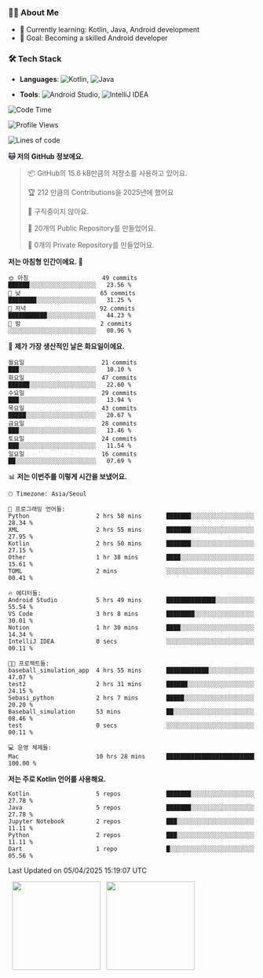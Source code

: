 ### 👨‍💻 About Me
- 🌱 Currently learning: Kotlin, Java, Android development
- 🎯 Goal: Becoming a skilled Android developer

### 🛠 Tech Stack
- **Languages**: ![Kotlin](https://img.shields.io/badge/Kotlin-0095D5?style=flat-square&logo=kotlin&logoColor=white), 
![Java](https://img.shields.io/badge/Java-007396?style=flat-square&logo=coffeescript&logoColor=white)

- **Tools**:
![Android Studio](https://img.shields.io/badge/Android%20Studio-3DDC84?style=flat-square&logo=android-studio&logoColor=white), 
![IntelliJ IDEA](https://img.shields.io/badge/IntelliJ%20IDEA-000000?style=flat-square&logo=intellij-idea&logoColor=white)

<!--START_SECTION:waka-->
![Code Time](http://img.shields.io/badge/Code%20Time-71%20hrs%2045%20mins-blue)

![Profile Views](http://img.shields.io/badge/Profile%20Views-0-blue)

![Lines of code](https://img.shields.io/badge/%EC%A0%80%EB%8A%94%20%EC%97%AC%ED%83%9C%EA%B9%8C%EC%A7%80%20-150.9%20thousand%20%EC%A4%84%EC%9D%98%20%EC%BD%94%EB%93%9C%EB%A5%BC%20%EC%9E%91%EC%84%B1%ED%96%88%EC%96%B4%EC%9A%94.-blue)

**🐱 저의 GitHub 정보에요.** 

> 📦 GitHub의 15.6 kB만큼의 저장소를 사용하고 있어요. 
 > 
> 🏆 212 만큼의 Contributions을 2025년에 했어요
 > 
> 🚫 구직중이지 않아요.
 > 
> 📜 20개의 Public Repository를 만들었어요. 
 > 
> 🔑 0개의 Private Repository를 만들었어요. 
 > 
**저는 아침형 인간이에요. 🐤** 

```text
🌞 아침                     49 commits          ██████░░░░░░░░░░░░░░░░░░░   23.56 % 
🌆 낮　                     65 commits          ████████░░░░░░░░░░░░░░░░░   31.25 % 
🌃 저녁                     92 commits          ███████████░░░░░░░░░░░░░░   44.23 % 
🌙 밤　                     2 commits           ░░░░░░░░░░░░░░░░░░░░░░░░░   00.96 % 
```
📅 **제가 가장 생산적인 날은 화요일이에요.** 

```text
월요일                      21 commits          ███░░░░░░░░░░░░░░░░░░░░░░   10.10 % 
화요일                      47 commits          ██████░░░░░░░░░░░░░░░░░░░   22.60 % 
수요일                      29 commits          ███░░░░░░░░░░░░░░░░░░░░░░   13.94 % 
목요일                      43 commits          █████░░░░░░░░░░░░░░░░░░░░   20.67 % 
금요일                      28 commits          ███░░░░░░░░░░░░░░░░░░░░░░   13.46 % 
토요일                      24 commits          ███░░░░░░░░░░░░░░░░░░░░░░   11.54 % 
일요일                      16 commits          ██░░░░░░░░░░░░░░░░░░░░░░░   07.69 % 
```


📊 **저는 이번주를 이렇게 시간을 보냈어요.** 

```text
🕑︎ Timezone: Asia/Seoul

💬 프로그래밍 언어들: 
Python                   2 hrs 58 mins       ███████░░░░░░░░░░░░░░░░░░   28.34 % 
XML                      2 hrs 55 mins       ███████░░░░░░░░░░░░░░░░░░   27.95 % 
Kotlin                   2 hrs 50 mins       ███████░░░░░░░░░░░░░░░░░░   27.15 % 
Other                    1 hr 38 mins        ████░░░░░░░░░░░░░░░░░░░░░   15.61 % 
TOML                     2 mins              ░░░░░░░░░░░░░░░░░░░░░░░░░   00.41 % 

🔥 에디터들: 
Android Studio           5 hrs 49 mins       ██████████████░░░░░░░░░░░   55.54 % 
VS Code                  3 hrs 8 mins        ████████░░░░░░░░░░░░░░░░░   30.01 % 
Notion                   1 hr 30 mins        ████░░░░░░░░░░░░░░░░░░░░░   14.34 % 
IntelliJ IDEA            0 secs              ░░░░░░░░░░░░░░░░░░░░░░░░░   00.11 % 

🐱‍💻 프로젝트들: 
baseball_simulation_app  4 hrs 55 mins       ████████████░░░░░░░░░░░░░   47.07 % 
test2                    2 hrs 31 mins       ██████░░░░░░░░░░░░░░░░░░░   24.15 % 
Sebasi_python            2 hrs 7 mins        █████░░░░░░░░░░░░░░░░░░░░   20.20 % 
Baseball_simulation      53 mins             ██░░░░░░░░░░░░░░░░░░░░░░░   08.46 % 
test                     0 secs              ░░░░░░░░░░░░░░░░░░░░░░░░░   00.11 % 

💻 운영 체제들: 
Mac                      10 hrs 28 mins      █████████████████████████   100.00 % 
```

**저는 주로 Kotlin 언어를 사용해요.** 

```text
Kotlin                   5 repos             ███████░░░░░░░░░░░░░░░░░░   27.78 % 
Java                     5 repos             ███████░░░░░░░░░░░░░░░░░░   27.78 % 
Jupyter Notebook         2 repos             ███░░░░░░░░░░░░░░░░░░░░░░   11.11 % 
Python                   2 repos             ███░░░░░░░░░░░░░░░░░░░░░░   11.11 % 
Dart                     1 repo              █░░░░░░░░░░░░░░░░░░░░░░░░   05.56 % 
```




 Last Updated on 05/04/2025 15:19:07 UTC
<!--END_SECTION:waka-->

<p>
  <img height="180em" src="https://github-readme-stats.vercel.app/api?username=JongHyun070105&show_icons=true&include_all_commits=true&bg_color=0d1117&title_color=ffffff&text_color=c9d1d9&icon_color=79ff97">
  <img height="180em" src="https://github-readme-stats.vercel.app/api/top-langs/?username=JongHyun070105&layout=compact&langs_count=4&bg_color=0d1117&title_color=ffffff&text_color=c9d1d9&hide=php,jupyter%20notebook&hide_repo=EcoStep,mimir,git-session">
</p>
